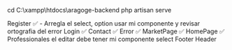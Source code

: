 cd C:\xampp\htdocs\aragoge-backend
php artisan serve

Register ✅ - Arregla el select, option usar mi componente y revisar ortografia del error
Login ✅
Contact ✅
Error ✅
MarketPage ✅
HomePage ✅
Professionales el editar debe tener mi componente select
Footer
Header
